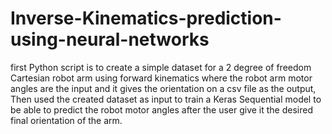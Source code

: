 # Inverse-Kinematics-prediction-using-neural-networks
first Python script is to create a simple dataset for a 2 degree of freedom Cartesian robot arm using forward kinematics where the robot arm motor angles are the input
and it gives the orientation on a csv file as the output, Then used the created dataset as input to train a Keras Sequential model to be able to predict the robot motor angles
after the user give it the desired final orientation of the arm.
